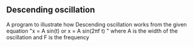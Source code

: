 Descending oscillation
------

A program to illustrate how Descending oscillation works from the given equation "x = A sin(t) or x = A sin(2πf t) " where A is the width of the oscillation and F is the frequency 
